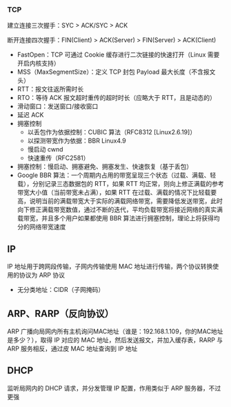 ### TCP

建立连接三次握手：SYC > ACK/SYC > ACK

断开连接四次握手：FIN(Client) > ACK(Server) > FIN(Server) > ACK(Client)

- FastOpen：TCP 可通过 Cookie 缓存进行二次链接的快速打开（Linux 需要开启内核支持）
- MSS（MaxSegmentSize）：定义 TCP 封包 Payload 最大长度（不含报文头）
- RTT：报文往返所需时长
- RTO：等待 ACK 报文超时重传的超时时长（应略大于 RTT，且是动态的）
- 滑动窗口：发送窗口/接收窗口
- 延迟 ACK
- 拥塞控制
  - 以丢包作为依据控制：CUBIC 算法（RFC8312 [Linux2.6.19]）
  - 以探测带宽作为依据：BBR Linux4.9
  - 慢启动 cwnd
  - 快速重传（RFC2581）
- 拥塞控制：慢启动、拥塞避免、拥塞发生、快速恢复（基于丢包）
- Google BBR 算法：一个周期内占用的带宽呈现三个状态（过载、满载、轻载），分别记录三态数据包的 RTT，如果 RTT 均正常，则向上修正满载的参考带宽大小值（当前带宽未占满），如果 RTT 在过载、满载的情况下比轻载要高，说明当前的满载带宽大于实际的满载网络带宽，需要降低发送带宽，此时向下修正满载带宽数值，通过不断的迭代，平均负载带宽将接近网络的真实满载带宽，并且多个用户如果都使用 BBR 算法进行拥塞控制，理论上将获得均分的网络带宽速度

## IP

IP 地址用于跨网段传输，子网内传输使用 MAC 地址进行传输，两个协议转换使用的协议为 ARP 协议

- 无分类地址：CIDR（子网掩码）

## ARP、RARP（反向协议）

ARP 广播向局网内所有主机询问MAC地址（谁是：192.168.1.109，你的MAC地址是多少？），取得 IP 对应的 MAC 地址，然后发送报文，并加入缓存表，RARP 与 ARP 服务相反，通过皮 MAC 地址查询到 IP 地址

## DHCP

监听局网内的 DHCP 请求，并分发管理 IP 配置，作用类似于 ARP 服务器，不过更强
